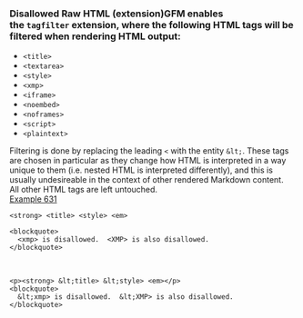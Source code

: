 ### Disallowed Raw HTML (extension)GFM enables the `tagfilter` extension, where the following HTML tags will be filtered when rendering HTML output:  

*   `<title>`
*   `<textarea>`
*   `<style>`
*   `<xmp>`
*   `<iframe>`
*   `<noembed>`
*   `<noframes>`
*   `<script>`
*   `<plaintext>`

Filtering is done by replacing the leading `<` with the entity `&lt;`. These tags are chosen in particular as they change how HTML is interpreted in a way unique to them (i.e. nested HTML is interpreted differently), and this is usually undesireable in the context of other rendered Markdown content.  
All other HTML tags are left untouched.  
[Example 631](https://github.github.com/gfm/#example-631)  

    <strong> <title> <style> <em>
    
    <blockquote>
      <xmp> is disallowed.  <XMP> is also disallowed.
    </blockquote>

   

    <p><strong> &lt;title> &lt;style> <em></p>
    <blockquote>
      &lt;xmp> is disallowed.  &lt;XMP> is also disallowed.
    </blockquote>
